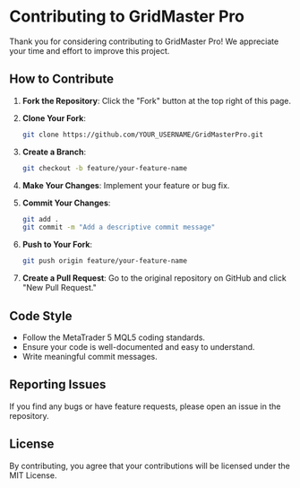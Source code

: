 # Contributing to GridMaster Pro

Thank you for considering contributing to GridMaster Pro! We appreciate your time and effort to improve this project.

## How to Contribute

1. **Fork the Repository**: Click the "Fork" button at the top right of this page.
2. **Clone Your Fork**: 

    ```bash
    git clone https://github.com/YOUR_USERNAME/GridMasterPro.git
    ```
   
3. **Create a Branch**: 

    ```bash
    git checkout -b feature/your-feature-name
    ```
   
4. **Make Your Changes**: Implement your feature or bug fix.
5. **Commit Your Changes**: 

    ```bash
    git add .
    git commit -m "Add a descriptive commit message"
    ```
   
6. **Push to Your Fork**: 

    ```bash
    git push origin feature/your-feature-name
    ```
   
7. **Create a Pull Request**: Go to the original repository on GitHub and click "New Pull Request."

## Code Style

- Follow the MetaTrader 5 MQL5 coding standards.
- Ensure your code is well-documented and easy to understand.
- Write meaningful commit messages.

## Reporting Issues

If you find any bugs or have feature requests, please open an issue in the repository.

## License

By contributing, you agree that your contributions will be licensed under the MIT License.